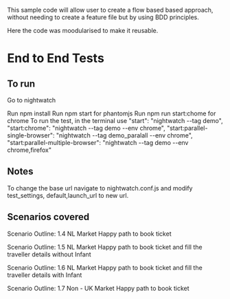This sample code will allow user to create a flow based based approach, without needing to create a feature file but by using BDD principles.

Here the code was moodularised to make it reusable.


# End to End Tests

## To run

Go to nightwatch

Run npm install
Run npm start for phantomjs
Run npm run start:chome for chrome
To run the test, in the terminal use 
    "start": "nightwatch --tag demo",
    "start:chrome": "nightwatch --tag demo --env chrome",
    "start:parallel-single-browser": "nightwatch --tag demo_paralall --env chrome",
    "start:parallel-multiple-browser": "nightwatch --tag demo --env chrome,firefox"
    
    

## Notes

To change the base url navigate to nightwatch.conf.js and modify test_settings, default,launch_url to new url.


## Scenarios covered

Scenario Outline: 1.4 NL Market Happy path to book ticket

Scenario Outline: 1.5 NL Market Happy path to book ticket and fill the traveller details without Infant

Scenario Outline: 1.6 NL Market Happy path to book ticket and fill the traveller details with Infant

Scenario Outline: 1.7 Non - UK Market Happy path to book ticket





